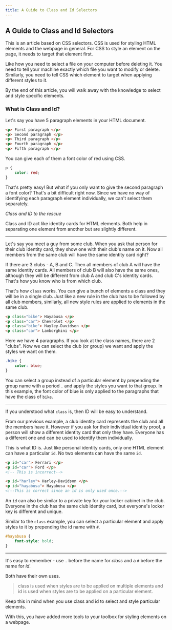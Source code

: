 ```yaml
---
title: A Guide to Class and Id Selectors
---
```

## A Guide to Class and Id Selectors

This is an article based on CSS selectors. CSS is used for styling HTML elements and the webpage in general. For CSS to style an element on the page, it needs to target that element first.

Like how you need to select a file on your computer before deleting it. You need to tell your machine exactly which file you want to modify or delete. Similarly, you need to tell CSS which element to target when applying different styles to it.

By the end of this article, you will walk away with the knowledge to select and style specific elements.

### What is Class and Id?

Let's say you have 5 paragraph elements in your HTML document.

```html
<p> First paragraph </p>
<p> Second paragraph </p>
<p> Third paragraph </p>
<p> Fourth paragraph </p>
<p> Fifth paragraph </p>
```

You can give each of them a font color of red using CSS.

```css
p {
	color: red;
}
```

That's pretty easy! But what if you only want to give the second paragraph a font color? That's a bit difficult right now. Since we have no way of identifying each paragraph element individually, we can't select them separately.

*Class and ID to the rescue*

Class and ID act like identity cards for HTML elements. Both help in separating one element from another but are slightly different.

---

Let's say you meet a guy from some club. When you ask that person for their club identity card, they show one with their club's name on it. Now all members from the same club will have the same identity card right?

If there are 3 clubs - A, B and C. Then all members of club A will have the same identity cards. All members of club B will also have the same ones, although they will be different from club A and club C's identity cards. That's how you know who is from which club.

That's how `class` works. You can give a bunch of elements a class and they will be in a single club. Just like a new rule in the club has to be followed by all club members, similarly, all new style rules are applied to elements in the same club.

```html
<p class="bike"> Hayabusa </p>
<p class="car"> Chevrolet </p>
<p class="bike"> Hayley-Davidson </p>
<p class="car"> Lamborghini </p>
```

Here we have 4 paragraphs. If you look at the class names, there are 2 "clubs". Now we can select the club (or group) we want and apply the styles we want on them.

```css
.bike {
	color: blue;
}
```

You can select a group instead of a particular element by prepending the group name with a period `.` and apply the styles you want to that group. In this example, the font color of blue is only applied to the paragraphs that have the class of `bike`. 

---

If you understood what `class` is, then ID will be easy to understand.

From our previous example, a club identity card represents the club and all the members have it. However if you ask for their individual identity proof, a person will show a different identity card that only they have. Everyone has a different one and can be used to identify them individually.

This is what ID is. Just like personal identity cards, only one HTML element can have a particular `id`. No two elements can have the same `id`. 

```html
<p id="car"> Ferrari </p>
<p id="car"> Ford </p>
<!-- This is incorrect-->

<p id="harley"> Harley-Davidson </p>
<p id="hayabusa"> Hayabusa </p>
<!--This is correct since an id is only used once.-->
```

An `id` can also be similar to a private key for your locker cabinet in the club. Everyone in the club has the same club identity card, but everyone's locker key is different and unique.

Similar to the `class` example, you can select a particular element and apply styles to it by prepending the id name with `#`.

```css
#hayabusa {
	font-style: bold;
}
```

---

It's easy to remember - use `.` before the name for *class* and a `#` before the name for *id*. 

Both have their own uses. 

>class is used when styles are to be applied on multiple elements and id is used when styles are to be applied on a particular element.

Keep this in mind when you use class and id to select and style particular elements.

With this, you have added more tools to your toolbox for styling elements on a webpage.


